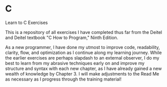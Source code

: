 # C
Learn to C Exercises

This is a repository of all exercises I have completed thus far from the Deitel and Deitel textbook "C How to Program," Ninth Edition. 

As a new programmer, I have done my utmost to improve code, readability, clarity, flow, and optimization as I continue along my learning journey. While the earlier exercises are perhaps slapdash to an external observer, I do my best to learn from my abrasive techniques early on and improve my structure and syntax with each new chapter, as I have already gained a new wealth of knowledge by Chapter 3. I will make adjustments to the Read Me as necessary as I progress through the training material!
